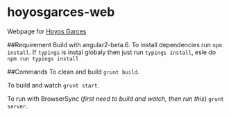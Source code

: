 # hoyosgarces-web

Webpage for [Hoyos Garces](hoyosgarces.com)


##Requirement
Build with angular2-beta.6. To install dependencies run ` npm install `. If `typings` is instal globaly then just run `typings install`, esle do `npm run typings install`

##Commands
To clean and build ` grunt build `.

To build and watch ` grunt start `.

To run with BrowserSync (_first need to build and watch, then run this_) ` grunt server `.
